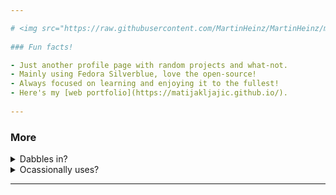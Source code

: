 ```yaml
---

# <img src="https://raw.githubusercontent.com/MartinHeinz/MartinHeinz/master/wave.gif" width="25px"> Hello there.
  
### Fun facts!

- Just another profile page with random projects and what-not.
- Mainly using Fedora Silverblue, love the open-source!
- Always focused on learning and enjoying it to the fullest!
- Here's my [web portfolio](https://matijakljajic.github.io/).
    
---
```


### More

<details> 
    <summary> 
      Dabbles in?
    </summary>
    <br>
    <img src="https://img.shields.io/badge/-C%23-5C2D91"/> <img src="https://img.shields.io/badge/-Python-3776AB"/> <img src="https://img.shields.io/badge/-Java-%23FF7800"/> <img src="https://img.shields.io/badge/-SQL-003B57"/> <img src="https://img.shields.io/badge/-PL/SQL-CC2927"/> <img src="https://img.shields.io/badge/-HTML5-E34F26"/> <img src="https://img.shields.io/badge/-CSS3-1572B6"/> <img src="https://img.shields.io/badge/-JavaScript-F7DF1E"/> <img src="https://img.shields.io/badge/-PHP-777BB4"/> <img src="https://img.shields.io/badge/-GNU%20Octave-0790C0"/> <img src="https://img.shields.io/badge/-SASM-071D49"/> <img src="https://img.shields.io/badge/-Prolog-000000"/> <img src="https://img.shields.io/badge/-Haskell-5D4F85"/> <img src="https://img.shields.io/badge/-Visual%20Basic-512BD4"/>
</details>

<details> 
    <summary> 
      Ocassionally uses?
    </summary>
    <br>
    <img src="https://img.shields.io/badge/-Krita-3BABFF"/> <img src="https://img.shields.io/badge/-Inkscape-000000"/> <img src="https://img.shields.io/badge/-Photoshop-31A8FF"/> <img src="https://img.shields.io/badge/-Illustrator-FF9A00"/> <img src="https://img.shields.io/badge/-Premiere-9999FF"/> <img src="https://img.shields.io/badge/-Openshot-0099E5"/> <img src="https://img.shields.io/badge/-Kdenlive-1572B6"/> <img src="https://img.shields.io/badge/-Blender-F5792A"/> <img src="https://img.shields.io/badge/-Audacity-0000CC"/> <img src="https://img.shields.io/badge/-Firefox-FF7139"/> <img src="https://img.shields.io/badge/-Thunderbird-0A84FF"/>
    
</details>

---
